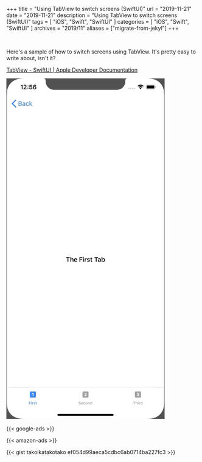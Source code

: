 +++
title =  "Using TabView to switch screens (SwiftUI)"
url = "2019-11-21"
date = "2019-11-21"
description = "Using TabView to switch screens (SwiftUI)"
tags = [
    "iOS", "Swift", "SwiftUI"
]
categories = [
    "iOS", "Swift", "SwiftUI"
]
archives = "2019/11"
aliases = ["migrate-from-jekyl"]
+++

<br>

Here's a sample of how to switch screens using TabView.
It's pretty easy to write about, isn't it?

[TabView - SwiftUI | Apple Developer Documentation](https://developer.apple.com/documentation/swiftui/tabview)

![TabView](1.gif)


<!-- Google Ads -->
{{< google-ads >}}

<!-- Amazon Ads -->
{{< amazon-ads >}}

{{< gist takoikatakotako ef054d99aeca5cdbc6ab0714ba227fc3 >}}
